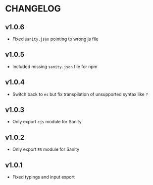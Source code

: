 # CHANGELOG

## v1.0.6
* Fixed `sanity.json` pointing to wrong js file

## v1.0.5
* Included missing `sanity.json` file for npm

## v1.0.4
* Switch back to `es` but fix transpilation of unsupported syntax like `?`

## v1.0.3
* Only export `cjs` module for Sanity

## v1.0.2
* Only export `ES` module for Sanity

## v1.0.1
* Fixed typings and input export